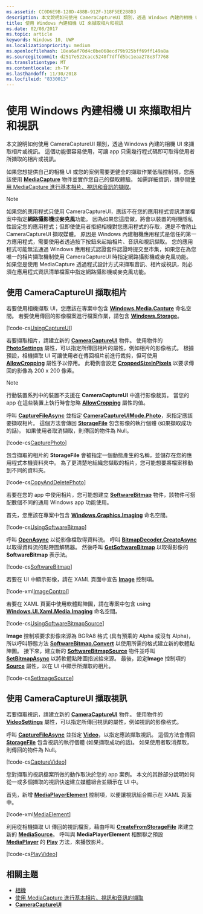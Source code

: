 ```yaml
---
ms.assetid: CC0D6E9B-128D-488B-912F-318F5EE2B8D3
description: 本文說明如何使用 CameraCaptureUI 類別，透過 Windows 內建的相機 UI 來擷取相片或視訊。
title: 使用 Windows 內建相機 UI 來擷取相片和視訊
ms.date: 02/08/2017
ms.topic: article
keywords: Windows 10, UWP
ms.localizationpriority: medium
ms.openlocfilehash: 18ea6af70d4c0be068ecd79b925bff69ff149a8a
ms.sourcegitcommit: d2517e522cacc5240f7dffd5bc1eaa278e3f7768
ms.translationtype: MT
ms.contentlocale: zh-TW
ms.lasthandoff: 11/30/2018
ms.locfileid: "8330013"
---
```

# <a name="capture-photos-and-video-with-windows-built-in-camera-ui"></a>使用 Windows 內建相機 UI 來擷取相片和視訊



本文說明如何使用 CameraCaptureUI 類別，透過 Windows 內建的相機 UI 來擷取相片或視訊。 這個功能很容易使用，可讓 app 只需幾行程式碼即可取得使用者所擷取的相片或視訊。

如果您想提供自己的相機 UI 或您的案例需要更健全的擷取作業低階控制項，您應該使用 [**MediaCapture**](https://msdn.microsoft.com/library/windows/apps/br241124) 物件並實作您自己的擷取體驗。 如需詳細資訊，請參閱[使用 MediaCapture 進行基本相片、視訊和音訊的擷取](basic-photo-video-and-audio-capture-with-MediaCapture.md)。

> [!NOTE]
> 如果您的應用程式只使用 CameraCaptureUI，應該不在您的應用程式資訊清單檔案中指定**網路攝影機**或**麥克風**功能。 因為如果您這麼做，將會以裝置的相機隱私性設定您的應用程式；但即使使用者拒絕相機對您應用程式的存取，還是不會防止 CameraCaptureUI 擷取媒體。 原因是 Windows 內建相機應用程式是信任的第一方應用程式，需要使用者透過按下按鈕來起始相片、音訊和視訊擷取。 您的應用程式可能無法通過 Windows 應用程式認證套件認證時提交至市集，如果您在為您唯一的相片擷取機制使用 CameraCaptureUI 時指定網路攝影機或麥克風功能。
> 如果您是使用 MediaCapture 透過程式設計方式來擷取音訊、相片或視訊，則必須在應用程式資訊清單檔案中指定網路攝影機或麥克風功能。

## <a name="capture-a-photo-with-cameracaptureui"></a>使用 CameraCaptureUI 擷取相片

若要使用相機擷取 UI，您應該在專案中包含 [**Windows.Media.Capture**](https://msdn.microsoft.com/library/windows/apps/br226738) 命名空間。 若要使用傳回的影像檔案進行檔案作業，請包含 [**Windows.Storage**](https://msdn.microsoft.com/library/windows/apps/br227346)。

[!code-cs[UsingCaptureUI](./code/CameraCaptureUIWin10/cs/MainPage.xaml.cs#SnippetUsingCaptureUI)]

若要擷取相片，請建立新的 [**CameraCaptureUI**](https://msdn.microsoft.com/library/windows/apps/br241030) 物件。 使用物件的 [**PhotoSettings**](https://msdn.microsoft.com/library/windows/apps/br241058) 屬性，可以指定所傳回相片的屬性，例如相片的影像格式。 根據預設，相機擷取 UI 可讓使用者在傳回相片前進行裁剪，但可使用 [**AllowCropping**](https://msdn.microsoft.com/library/windows/apps/br241042) 屬性予以停用。 此範例會設定 [**CroppedSizeInPixels**](https://msdn.microsoft.com/library/windows/apps/br241044) 以要求傳回的影像為 200 x 200 像素。

> [!NOTE]
> 行動裝置系列中的裝置不支援在 **CameraCaptureUI** 中進行影像裁剪。 當您的 app 在這些裝置上執行時會忽略 [**AllowCropping**](https://msdn.microsoft.com/library/windows/apps/br241042) 屬性的值。

呼叫 [**CaptureFileAsync**](https://msdn.microsoft.com/library/windows/apps/br241057) 並指定 [**CameraCaptureUIMode.Photo**](https://msdn.microsoft.com/library/windows/apps/br241040)，來指定應該要擷取相片。 這個方法會傳回 [**StorageFile**](https://msdn.microsoft.com/library/windows/apps/br227171) 包含影像的執行個體 (如果擷取成功的話)。 如果使用者取消擷取，則傳回的物件為 Null。

[!code-cs[CapturePhoto](./code/CameraCaptureUIWin10/cs/MainPage.xaml.cs#SnippetCapturePhoto)]

包含擷取的相片的 **StorageFile** 會被指定一個動態產生的名稱，並儲存在您的應用程式本機資料夾中。 為了更清楚地組織您擷取的相片，您可能想要將檔案移動到不同的資料夾。

[!code-cs[CopyAndDeletePhoto](./code/CameraCaptureUIWin10/cs/MainPage.xaml.cs#SnippetCopyAndDeletePhoto)]

若要在您的 app 中使用相片，您可能想建立 [**SoftwareBitmap**](https://msdn.microsoft.com/library/windows/apps/dn887358) 物件，該物件可搭配數個不同的通用 Windows app 功能使用。

首先，您應該在專案中包含 [**Windows.Graphics.Imaging**](https://msdn.microsoft.com/library/windows/apps/br226400) 命名空間。

[!code-cs[UsingSoftwareBitmap](./code/CameraCaptureUIWin10/cs/MainPage.xaml.cs#SnippetUsingSoftwareBitmap)]

呼叫 [**OpenAsync**](https://msdn.microsoft.com/library/windows/apps/br227116) 以從影像檔取得資料流。 呼叫 [**BitmapDecoder.CreateAsync**](https://msdn.microsoft.com/library/windows/apps/br226182) 以取得資料流的點陣圖解碼器。 然後呼叫 [**GetSoftwareBitmap**](https://msdn.microsoft.com/library/windows/apps/dn887332) 以取得影像的 **SoftwareBitmap** 表示法。

[!code-cs[SoftwareBitmap](./code/CameraCaptureUIWin10/cs/MainPage.xaml.cs#SnippetSoftwareBitmap)]

若要在 UI 中顯示影像，請在 XAML 頁面中宣告 [**Image**](https://msdn.microsoft.com/library/windows/apps/br242752) 控制項。

[!code-xml[ImageControl](./code/CameraCaptureUIWin10/cs/MainPage.xaml#SnippetImageControl)]

若要在 XAML 頁面中使用軟體點陣圖，請在專案中包含 using [**Windows.UI.Xaml.Media.Imaging**](https://msdn.microsoft.com/library/windows/apps/br243258) 命名空間。

[!code-cs[UsingSoftwareBitmapSource](./code/CameraCaptureUIWin10/cs/MainPage.xaml.cs#SnippetUsingSoftwareBitmapSource)]

**Image** 控制項要求影像來源為 BGRA8 格式 (具有預乘的 Alpha 或沒有 Alpha)，所以呼叫靜態方法 [**SoftwareBitmap.Convert**](https://msdn.microsoft.com/library/windows/apps/dn887362) 以使用所需的格式建立新的軟體點陣圖。 接下來，建立新的 [**SoftwareBitmapSource**](https://msdn.microsoft.com/library/windows/apps/dn997854) 物件並呼叫 [**SetBitmapAsync**](https://msdn.microsoft.com/library/windows/apps/dn997856) 以將軟體點陣圖指派給來源。 最後，設定**Image** 控制項的 [**Source**](https://msdn.microsoft.com/library/windows/apps/br242760) 屬性，以在 UI 中顯示所擷取的相片。

[!code-cs[SetImageSource](./code/CameraCaptureUIWin10/cs/MainPage.xaml.cs#SnippetSetImageSource)]

## <a name="capture-a-video-with-cameracaptureui"></a>使用 CameraCaptureUI 擷取視訊

若要擷取視訊，請建立新的 [**CameraCaptureUI**](https://msdn.microsoft.com/library/windows/apps/br241030) 物件。 使用物件的 [**VideoSettings**](https://msdn.microsoft.com/library/windows/apps/br241059) 屬性，可以指定所傳回視訊的屬性，例如視訊的影像格式。

呼叫 [**CaptureFileAsync**](https://msdn.microsoft.com/library/windows/apps/br241057) 並指定 [**Video**](https://msdn.microsoft.com/library/windows/apps/br241059)，以指定應該擷取視訊。 這個方法會傳回 [**StorageFile**](https://msdn.microsoft.com/library/windows/apps/br227171) 包含視訊的執行個體 (如果擷取成功的話)。 如果使用者取消擷取，則傳回的物件為 Null。

[!code-cs[CaptureVideo](./code/CameraCaptureUIWin10/cs/MainPage.xaml.cs#SnippetCaptureVideo)]

您對擷取的視訊檔案所做的動作取決於您的 app 案例。 本文的其餘部分說明如何從一或多個擷取的視訊快速建立媒體組合並顯示在 UI 中。

首先，新增 [**MediaPlayerElement**](https://docs.microsoft.com/uwp/api/Windows.UI.Xaml.Controls.MediaPlayerElement) 控制項，以便讓視訊組合顯示在 XAML 頁面中。

[!code-xml[MediaElement](./code/CameraCaptureUIWin10/cs/MainPage.xaml#SnippetMediaElement)]


利用從相機擷取 UI 傳回的視訊檔案，藉由呼叫 [**CreateFromStorageFile**](https://docs.microsoft.com/uwp/api/windows.media.core.mediasource) 來建立新的 **[MediaSource](https://docs.microsoft.com/uwp/api/windows.media.core.mediasource.createfromstoragefile)**。 呼叫與 **MediaPlayerElement** 相關聯之預設 **[MediaPlayer](https://docs.microsoft.com/uwp/api/windows.media.playback.mediaplayer)** 的 **[Play](https://docs.microsoft.com/uwp/api/windows.media.playback.mediaplayer.Play)** 方法，來播放影片。

[!code-cs[PlayVideo](./code/CameraCaptureUIWin10/cs/MainPage.xaml.cs#SnippetPlayVideo)]
 

## <a name="related-topics"></a>相關主題

* [相機](camera.md)
* [使用 MediaCapture 進行基本相片、視訊和音訊的擷取](basic-photo-video-and-audio-capture-with-MediaCapture.md)
* [**CameraCaptureUI**](https://msdn.microsoft.com/library/windows/apps/br241030) 
 

 




